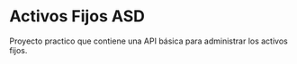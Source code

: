 # Activos Fijos ASD

Proyecto practico que contiene una API básica para administrar los activos fijos.
